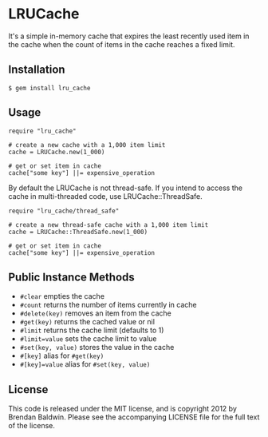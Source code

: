 # LRUCache

It's a simple in-memory cache that expires the least recently used item
in the cache when the count of items in the cache reaches a fixed limit. 

## Installation

    $ gem install lru_cache

## Usage

    require "lru_cache"

    # create a new cache with a 1,000 item limit
    cache = LRUCache.new(1_000)

    # get or set item in cache
    cache["some key"] ||= expensive_operation

By default the LRUCache is not thread-safe.  If you intend to access the
cache in multi-threaded code, use LRUCache::ThreadSafe.

    require "lru_cache/thread_safe"

    # create a new thread-safe cache with a 1,000 item limit
    cache = LRUCache::ThreadSafe.new(1_000)

    # get or set item in cache
    cache["some key"] ||= expensive_operation

## Public Instance Methods

 * `#clear` empties the cache
 * `#count` returns the number of items currently in cache
 * `#delete(key)` removes an item from the cache
 * `#get(key)` returns the cached value or nil
 * `#limit` returns the cache limit (defaults to 1)
 * `#limit=value` sets the cache limit to value
 * `#set(key, value)` stores the value in the cache
 * `#[key]` alias for `#get(key)`
 * `#[key]=value` alias for `#set(key, value)`

## License

This code is released under the MIT license, and is copyright 2012 by Brendan Baldwin. Please see the accompanying LICENSE file for the full text of the license.